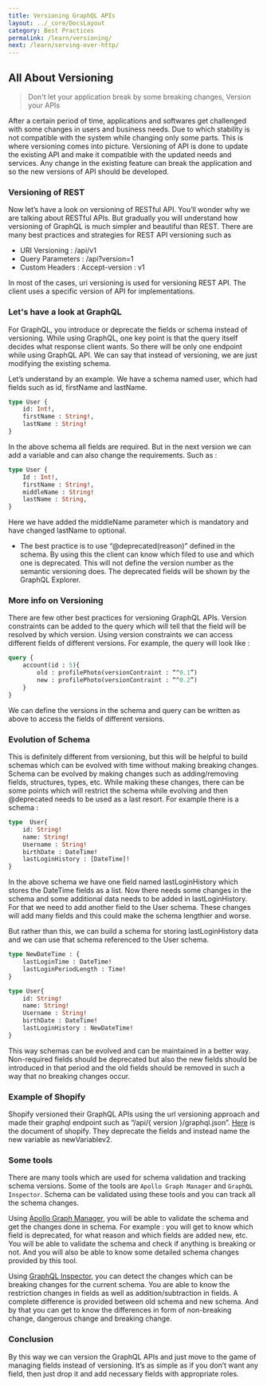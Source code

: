 ```yaml
---
title: Versioning GraphQL APIs
layout: ../_core/DocsLayout
category: Best Practices
permalink: /learn/versioning/
next: /learn/serving-over-http/
---
```


## All About Versioning
> Don't let your application break by some breaking changes, Version your APIs

After a certain period of time, applications and softwares get challenged with some changes in users and business needs. Due to which stability is not compatible with the system while changing only some parts. This is where versioning comes into picture. Versioning of API is done to update the existing API and make it compatible with the updated needs and services. Any change in the existing feature can break the application and so the new versions of API should be developed. 

### Versioning of REST
Now let’s have a look on versioning of RESTful API. You’ll wonder why we are talking about RESTful APIs. But gradually you will understand how versioning of  GraphQL is much simpler and beautiful than REST. There are many best practices and strategies for REST API versioning such as

* URI Versioning : /api/v1
* Query Parameters :  /api?version=1
* Custom Headers : Accept-version : v1

In most of the cases, uri versioning is used for versioning REST API. The client uses a specific version of API for implementations. 


### Let's have a look at GraphQL
For GraphQL, you introduce or deprecate the fields or schema instead of versioning. While using GraphQL, one key point is that the query itself decides what response client wants. So there will be only one endpoint while using GraphQL API. We can say that instead of versioning, we are just modifying the existing schema. 

Let’s understand by an example. 
We have a schema named user, which had fields such as id, firstName and lastName. 
```graphql
type User {
	id: Int!,
	firstName : String!,
	lastName : String!
}
```

In the above schema all fields are required. But in the next version we can add a variable and can also change the requirements. Such as :
```graphql
type User {
	Id : Int!,
	firstName : String!,
	middleName : String!
	lastName : String,
}
```

Here we have added the middleName parameter which is mandatory and have changed lastName to optional.


* The best practice is to use “@deprecated(reason)” defined in the schema. By using this the client can know which filed to use and which one is deprecated. This will not define the version number as the semantic versioning does. The deprecated fields will be shown by the GraphQL Explorer.


### More info on Versioning
There are few other best practices for versioning GraphQL APIs.
Version constraints can be added to the query which will tell that the field will be resolved by which version. Using version constraints we can access different fields of different versions. For example, the query will look like : 
```graphql
query {
	account(id : 5){
		old : profilePhoto(versionContraint : “^0.1”)
		new : profilePhoto(versionContraint : “^0.2”)
	}
}
```

We can define the versions in the schema and query can be written as above to access the fields of different versions.

### Evolution of Schema
This is definitely different from versioning, but this will be helpful to build schemas which can be evolved with time without making breaking changes. Schema can be evolved by making changes such as adding/removing fields, structures, types, etc. While making these changes, there can be some points which will restrict the schema while evolving and then @deprecated needs to be used as a last resort. For example there is a schema :
```graphql
type  User{
	id: String!
	name: String!
	Username : String!
	birthDate : DateTime!
	lastLoginHistory : [DateTime]!
}

```
In the above schema we have one field named lastLoginHistory which stores the DateTime fields as a list. Now there needs some changes in the schema and some additional data needs to be added in lastLoginHistory. For that we need to add another field to the User schema. These changes will add many fields and this could make the schema lengthier and worse.

But rather than this, we can build a schema for storing lastLoginHistory data and we can use that schema referenced to the User schema.
```graphql
type NewDateTime : {
	lastLoginTime : DateTime!
	lastLoginPeriodLength : Time!
}
```
``` graphql
type User{
	id: String!
	name: String!
	Username : String!
	birthDate : DateTime!
	lastLoginHistory : NewDateTime!
}
```
This way schemas can be evolved and can be maintained in a better way. Non-required fields should be deprecated but also the new fields should be introduced in that period and the old fields should be removed in such a way that no breaking changes occur.



### Example of Shopify
Shopify versioned their GraphQL APIs using the url versioning approach and made their graphql endpoint such as “/api/{ version }/graphql.json”. [Here](https://shopify.dev/concepts/about-apis/versioning#the-api-version-release-schedule) is the document of shopify. They deprecate the fields and instead name the new variable as newVariablev2.

### Some tools
There are many tools which are used for schema validation and tracking schema versions. Some of the tools are `Apollo Graph Manager` and `GraphQL Inspector`. Schema can be validated using these tools and you can track all the schema changes. 

Using [Apollo Graph Manager](https://www.apollographql.com/docs/graph-manager/), you will be able to validate the schema and get the changes done in schema. For example : you will get to know which field is deprecated, for what reason and which fields are added new, etc. You will be able to validate the schema and check if anything is breaking or not. And you will also be able to know some detailed schema changes provided by this tool. 

Using [GraphQL Inspector](https://graphql-inspector.com/), you can detect the changes which can be breaking changes for the current schema. You are able to know the restriction changes in fields as well as addition/subtraction in fields. A complete difference is provided between old schema and new schema. And by that you can get to know the differences in form of non-breaking change, dangerous change and breaking change.  

### Conclusion
By this way we can version the GraphQL APIs and just move to the game of managing fields instead of versioning. It’s as simple as if you don’t want any field, then just drop it and add necessary fields with appropriate roles.
